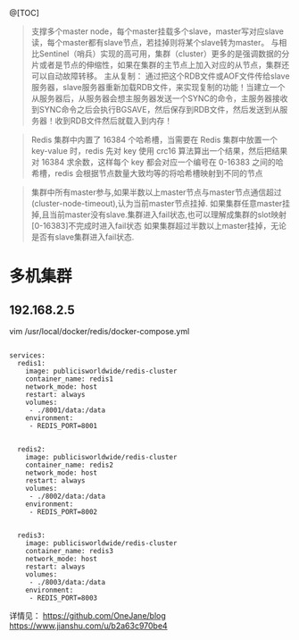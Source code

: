 @[TOC]
>支撑多个master node，每个master挂载多个slave，master写对应slave读，每个master都有slave节点，若挂掉则将某个slave转为master。
与相比Sentinel（哨兵）实现的高可用，集群（cluster）更多的是强调数据的分片或者是节点的伸缩性，如果在集群的主节点上加入对应的从节点，集群还可以自动故障转移。
主从复制： 通过把这个RDB文件或AOF文件传给slave服务器，slave服务器重新加载RDB文件，来实现复制的功能！当建立一个从服务器后，从服务器会想主服务器发送一个SYNC的命令，主服务器接收到SYNC命令之后会执行BGSAVE，然后保存到RDB文件，然后发送到从服务器！收到RDB文件然后就载入到内存！

> Redis 集群中内置了 16384 个哈希槽，当需要在 Redis 集群中放置一个 key-value 时，redis 先对 key 使用 crc16 算法算出一个结果，然后把结果对 16384 求余数，这样每个 key 都会对应一个编号在 0-16383 之间的哈希槽，redis 会根据节点数量大致均等的将哈希槽映射到不同的节点

> 集群中所有master参与,如果半数以上master节点与master节点通信超过(cluster-node-timeout),认为当前master节点挂掉.
如果集群任意master挂掉,且当前master没有slave.集群进入fail状态,也可以理解成集群的slot映射[0-16383]不完成时进入fail状态
如果集群超过半数以上master挂掉，无论是否有slave集群进入fail状态.

# 多机集群
## 192.168.2.5
vim /usr/local/docker/redis/docker-compose.yml
```version: '3'
 
services:
  redis1:
    image: publicisworldwide/redis-cluster
    container_name: redis1
    network_mode: host
    restart: always
    volumes:
     - ./8001/data:/data
    environment:
     - REDIS_PORT=8001
  
  
  redis2:
    image: publicisworldwide/redis-cluster
    container_name: redis2
    network_mode: host
    restart: always
    volumes:
     - ./8002/data:/data
    environment:
     - REDIS_PORT=8002
  
  
  redis3:
    image: publicisworldwide/redis-cluster
    container_name: redis3
    network_mode: host
    restart: always
    volumes:
     - ./8003/data:/data
    environment:
     - REDIS_PORT=8003
```

详情见：
https://github.com/OneJane/blog
https://www.jianshu.com/u/b2a63c970be4